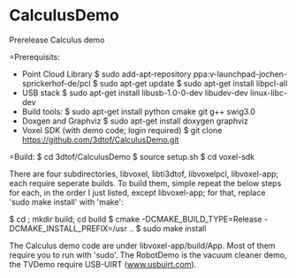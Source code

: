# CalculusDemo
Prerelease Calculus demo

=Prerequisits:

* Point Cloud Library
	$ sudo add-apt-repository ppa:v-launchpad-jochen-sprickerhof-de/pcl
	$ sudo apt-get update
	$ sudo apt-get install libpcl-all
* USB stack
	$ sudo apt-get install libusb-1.0-0-dev libudev-dev linux-libc-dev
* Build tools:
	$ sudo apt-get install python cmake git g++ swig3.0
* Doxgen and Graphviz
	$ sudo apt-get install doxygen graphviz
* Voxel SDK (with demo code; login required)
  	$ git clone https://github.com/3dtof/CalculusDemo.git

=Build:
  $ cd 3dtof/CalculusDemo
  $ source setup.sh
  $ cd voxel-sdk
  
There are four subdirectories, libvoxel, libti3dtof, libvoxelpcl, libvoxel-app; each require seperate builds. To build them, simple repeat the below steps for each, in the order I just listed, except libvoxel-app; for that, replace 'sudo make install' with 'make':

  $ cd <directory>; mkdir build; cd build
  $ cmake -DCMAKE_BUILD_TYPE=Release -DCMAKE_INSTALL_PREFIX=/usr ..
  $ sudo make install

The Calculus demo code are under libvoxel-app/build/App.  Most of them require you to run with 'sudo'.  The RobotDemo is the vacuum cleaner demo, the TVDemo require USB-UIRT (www.usbuirt.com).
  
